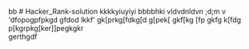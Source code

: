 bb # Hacker_Rank-solution
kkkkyiuyiyi
bbbbhki
vldvdnldvn
;d;m
v
'dfopogpfpkgd
gfdod
lkkf'
gk[prkg[fdkg[d
g[pek[
gkf[kg
[fp
gkfg
k[fdg
p[kgrpkg[ker\]]pegkgkr\
gerthgdf
